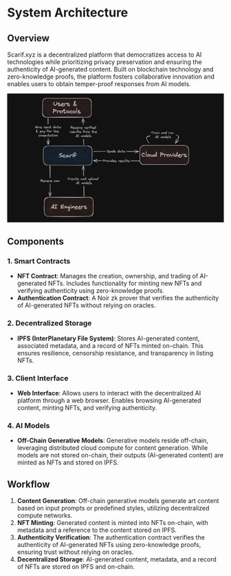 # System Architecture

## Overview

Scarif.xyz is a decentralized platform that democratizes access to AI technologies while prioritizing privacy preservation and ensuring the authenticity of AI-generated content. Built on blockchain technology and zero-knowledge proofs, the platform fosters collaborative innovation and enables users to obtain temper-proof responses from AI models.


![Overview](resources/images/overview.png)


## Components

### 1. Smart Contracts

- **NFT Contract**: Manages the creation, ownership, and trading of AI-generated NFTs. Includes functionality for minting new NFTs and verifying authenticity using zero-knowledge proofs.
- **Authentication Contract**: A Noir zk prover that verifies the authenticity of AI-generated NFTs without relying on oracles.

### 2. Decentralized Storage

- **IPFS (InterPlanetary File System)**: Stores AI-generated content, associated metadata, and a record of NFTs minted on-chain. This ensures resilience, censorship resistance, and transparency in listing NFTs.

### 3. Client Interface

- **Web Interface**: Allows users to interact with the decentralized AI platform through a web browser. Enables browsing AI-generated content, minting NFTs, and verifying authenticity.

### 4. AI Models

- **Off-Chain Generative Models**: Generative models reside off-chain, leveraging distributed cloud compute for content generation. While models are not stored on-chain, their outputs (AI-generated content) are minted as NFTs and stored on IPFS.


## Workflow

1. **Content Generation**: Off-chain generative models generate art content based on input prompts or predefined styles, utilizing decentralized compute networks.
2. **NFT Minting**: Generated content is minted into NFTs on-chain, with metadata and a reference to the content stored on IPFS.
3. **Authenticity Verification**: The authentication contract verifies the authenticity of AI-generated NFTs using zero-knowledge proofs, ensuring trust without relying on oracles.
4. **Decentralized Storage**: AI-generated content, metadata, and a record of NFTs are stored on IPFS and on-chain.
